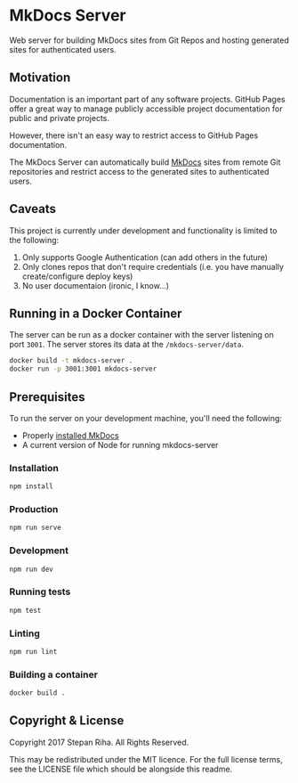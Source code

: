# MkDocs Server

Web server for building MkDocs sites from Git Repos and hosting generated sites for authenticated users.

## Motivation

Documentation is an important part of any software projects.
GitHub Pages offer a great way to manage publicly accessible project documentation for public and private projects.

However, there isn't an easy way to restrict access to GitHub Pages documentation.

The MkDocs Server can automatically build [MkDocs](http://www.mkdocs.org/) sites from remote Git repositories
and restrict access to the generated sites to authenticated users.

## Caveats

This project is currently under development and functionality is limited to the following:

1. Only supports Google Authentication (can add others in the future)
1. Only clones repos that don't require credentials (i.e. you have manually create/configure deploy keys)
1. No user documentaion (ironic, I know...)

## Running in a Docker Container

The server can be run as a docker container with the server listening on port `3001`.
The server stores its data at the `/mkdocs-server/data`.

```bash
docker build -t mkdocs-server .
docker run -p 3001:3001 mkdocs-server
```

## Prerequisites

To run the server on your development machine, you'll need the following:

* Properly [installed MkDocs](http://www.mkdocs.org/#installation)
* A current version of Node for running mkdocs-server

### Installation

```bash
npm install
```

### Production

```bash
npm run serve
```

### Development

```bash
npm run dev
```

### Running tests

```bash
npm test
```

### Linting

```bash
npm run lint
```

### Building a container

```bash
docker build .
```

## Copyright & License


Copyright 2017 Stepan Riha. All Rights Reserved.

This may be redistributed under the MIT licence. For the full license terms, see the LICENSE file which
should be alongside this readme.
